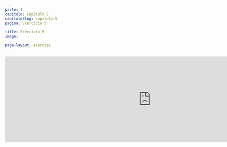 ```yaml
---
parte: 1
capitulo: Capítulo 5
capituloSlug: capitulo-5
pagina: Exercício 5

title: Exercício 5
image:

page-layout: exercise
---
```


<!-- <img src="{{site.baseurl}}/assets/graphics/content/5_1_5.png"/> -->
<iframe src="https://player.vimeo.com/video/226769527?title=0&byline=0&portrait=0" width="960" height="282" frameborder="0" webkitallowfullscreen mozallowfullscreen allowfullscreen></iframe>